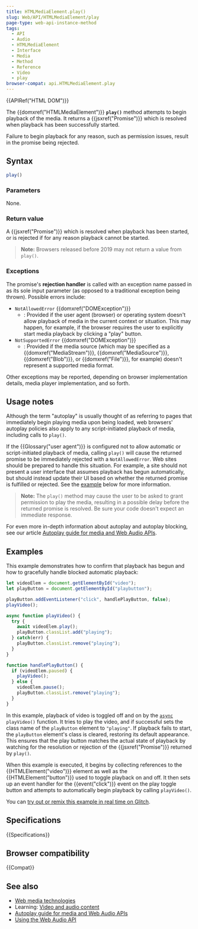 ```yaml
---
title: HTMLMediaElement.play()
slug: Web/API/HTMLMediaElement/play
page-type: web-api-instance-method
tags:
  - API
  - Audio
  - HTMLMediaElement
  - Interface
  - Media
  - Method
  - Reference
  - Video
  - play
browser-compat: api.HTMLMediaElement.play
---
```

{{APIRef("HTML DOM")}}

The {{domxref("HTMLMediaElement")}}
**`play()`** method attempts to begin playback of the media.
It returns a {{jsxref("Promise")}} which is resolved when playback has been
successfully started.

Failure to begin playback for any reason, such as
permission issues, result in the promise being rejected.

## Syntax

```js
play()
```

### Parameters

None.

### Return value

A {{jsxref("Promise")}} which is resolved when playback has been started, or is
rejected if for any reason playback cannot be started.

> **Note:** Browsers released before 2019 may not return a value from
> `play()`.

### Exceptions

The promise's **rejection handler** is called with an exception name
passed in as its sole input parameter (as opposed to a traditional exception being
thrown). Possible errors include:

- `NotAllowedError` {{domxref("DOMException")}}
  - : Provided if the user agent (browser) or operating system doesn't allow playback of media in the
    current context or situation. This may happen, for example, if the browser requires
    the user to explicitly start media playback by clicking a "play" button.
- `NotSupportedError` {{domxref("DOMException")}}
  - : Provided if the media source (which may be specified as a {{domxref("MediaStream")}},
    {{domxref("MediaSource")}}, {{domxref("Blob")}}, or {{domxref("File")}}, for example)
    doesn't represent a supported media format.

Other exceptions may be reported, depending on browser implementation details, media
player implementation, and so forth.

## Usage notes

Although the term "autoplay" is usually thought of as referring to pages that
immediately begin playing media upon being loaded, web browsers' autoplay policies also
apply to any script-initiated playback of media, including calls to `play()`.

If the {{Glossary("user agent")}} is configured not to allow automatic or
script-initiated playback of media, calling `play()` will cause the returned
promise to be immediately rejected with a `NotAllowedError`. Web sites should
be prepared to handle this situation. For example, a site should not present a user
interface that assumes playback has begun automatically, but should instead update their
UI based on whether the returned promise is fulfilled or rejected. See the
[example](#example) below for more information.

> **Note:** The `play()` method may cause the user to be asked
> to grant permission to play the media, resulting in a possible delay before the
> returned promise is resolved. Be sure your code doesn't expect an immediate response.

For even more in-depth information about autoplay and autoplay blocking, see our
article [Autoplay guide for media and Web Audio APIs](/en-US/docs/Web/Media/Autoplay_guide).

## Examples

This example demonstrates how to confirm that playback has begun and how to gracefully
handle blocked automatic playback:

```js
let videoElem = document.getElementById("video");
let playButton = document.getElementById("playbutton");

playButton.addEventListener("click", handlePlayButton, false);
playVideo();

async function playVideo() {
  try {
    await videoElem.play();
    playButton.classList.add("playing");
  } catch(err) {
    playButton.classList.remove("playing");
  }
}

function handlePlayButton() {
  if (videoElem.paused) {
    playVideo();
  } else {
    videoElem.pause();
    playButton.classList.remove("playing");
  }
}
```

In this example, playback of video is toggled off and on by the
[`async`](/en-US/docs/Web/JavaScript/Reference/Statements/async_function)
`playVideo()` function. It tries to play the video, and if successful sets
the class name of the `playButton` element to `"playing"`. If
playback fails to start, the `playButton` element's class is cleared,
restoring its default appearance. This ensures that the play button matches the actual
state of playback by watching for the resolution or rejection of the
{{jsxref("Promise")}} returned by `play()`.

When this example is executed, it begins by collecting references to the
{{HTMLElement("video")}} element as well as the {{HTMLElement("button")}} used to toggle
playback on and off. It then sets up an event handler for the {{event("click")}} event
on the play toggle button and attempts to automatically begin playback by calling
`playVideo()`.

You can [try out or remix this example in real time on Glitch](https://media-play-promise.glitch.me/).

## Specifications

{{Specifications}}

## Browser compatibility

{{Compat}}

## See also

- [Web media technologies](/en-US/docs/Web/Media)
- Learning: [Video and audio content](/en-US/docs/Learn/HTML/Multimedia_and_embedding/Video_and_audio_content)
- [Autoplay guide for media and Web Audio APIs](/en-US/docs/Web/Media/Autoplay_guide)
- [Using the Web Audio API](/en-US/docs/Web/API/Web_Audio_API/Using_Web_Audio_API)
